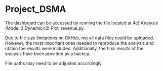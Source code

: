 # Project_DSMA

The dashboard can be accessed by running the file located at 4c) Analysis (Model 3 Dynamic)/2) Plot_revenue.py.

Due to file size limitations on GitHub, not all data files could be uploaded. However, the most important ones needed to reproduce the analysis and obtain the results were included. Additionally, the final results of the analysis have been provided as a backup.

File paths may need to be adjusted accordingly.
